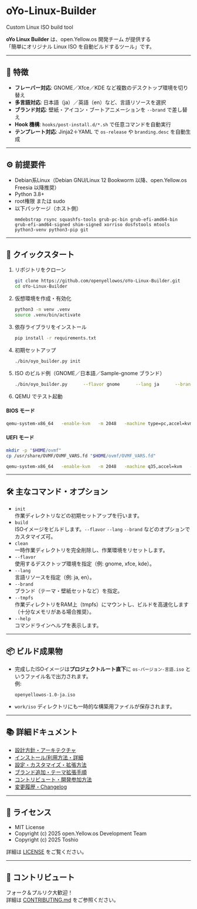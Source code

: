 # oYo-Linux-Builder
Custom Linux ISO build tool

**oYo Linux Builder** は、open.Yellow.os 開発チーム が提供する  
「簡単にオリジナル Linux ISO を自動ビルドするツール」です。

---

## 🌟 特徴

- **フレーバー対応**: GNOME／Xfce／KDE など複数のデスクトップ環境を切り替え  
- **多言語対応**: 日本語（ja）／英語（en）など、言語リソースを選択  
- **ブランド対応**: 壁紙・アイコン・ブートアニメーションを `--brand` で差し替え  
- **Hook 機構**: `hooks/post-install.d/*.sh` で任意コマンドを自動実行  
- **テンプレート対応**: Jinja2＋YAML で `os-release` や `branding.desc` を自動生成  

---

## ⚙️ 前提要件

- Debian系Linux（Debian GNU/Linux 12 Bookworm 以降、open.Yellow.os Freesia 以降推奨）  
- Python 3.8+  
- root権限 または sudo  
- 以下パッケージ（ホスト側）  
  ```
  mmdebstrap rsync squashfs-tools grub-pc-bin grub-efi-amd64-bin grub-efi-amd64-signed shim-signed xorriso dosfstools mtools python3-venv python3-pip git
  ```

---

## 🚀 クイックスタート

1. リポジトリをクローン  
   ```bash
   git clone https://github.com/openyellowos/oYo-Linux-Builder.git
   cd oYo-Linux-Builder
   ```

2. 仮想環境を作成・有効化  
   ```bash
   python3 -m venv .venv
   source .venv/bin/activate
   ```

3. 依存ライブラリをインストール  
   ```bash
   pip install -r requirements.txt
   ```

4. 初期セットアップ  
   ```bash
   ./bin/oyo_builder.py init
   ```

5. ISO のビルド例（GNOME／日本語／Sample-gnome ブランド）  
   ```bash
   ./bin/oyo_builder.py      --flavor gnome      --lang ja      --brand Sample-gnome      build
   ```

6. QEMU でテスト起動  
#### BIOS モード
```bash
qemu-system-x86_64   -enable-kvm   -m 2048   -machine type=pc,accel=kvm   -cdrom *.iso   -boot menu=on   -vga qxl   -serial mon:stdio
```

#### UEFI モード
```bash
mkdir -p "$HOME/ovmf"
cp /usr/share/OVMF/OVMF_VARS.fd "$HOME/ovmf/OVMF_VARS.fd"

qemu-system-x86_64   -enable-kvm   -m 2048   -machine q35,accel=kvm   -drive if=pflash,format=raw,readonly=on,file=/usr/share/OVMF/OVMF_CODE.fd   -drive if=pflash,format=raw,file="$HOME/ovmf/OVMF_VARS.fd"   -cdrom *.iso   -boot menu=on   -vga qxl   -serial mon:stdio
```

---

## 🛠 主なコマンド・オプション

- `init`  
  作業ディレクトリなどの初期セットアップを行います。
- `build`  
  ISOイメージをビルドします。`--flavor` `--lang` `--brand` などのオプションでカスタマイズ可。
- `clean`  
  一時作業ディレクトリを完全削除し、作業環境をリセットします。
- `--flavor`  
  使用するデスクトップ環境を指定（例: gnome, xfce, kde）。
- `--lang`  
  言語リソースを指定（例: ja, en）。
- `--brand`  
  ブランド（テーマ・壁紙セットなど）を指定。
- `--tmpfs`  
  作業ディレクトリをRAM上（tmpfs）にマウントし、ビルドを高速化します（十分なメモリがある場合推奨）。
- `--help`  
  コマンドラインヘルプを表示します。

---

## 📦 ビルド成果物

- 完成したISOイメージは**プロジェクトルート直下**に `os-バージョン-言語.iso` というファイル名で出力されます。  
  例:  
  ```
  openyellowos-1.0-ja.iso
  ```
- `work/iso` ディレクトリにも一時的な構築用ファイルが保存されます。

---

## 📚 詳細ドキュメント

- [設計方針・アーキテクチャ](./doc/10_ARCHITECTURE.md)
- [インストール/利用方法・詳細](./doc/30_USAGE.md)
- [設定・カスタマイズ・拡張方法](./doc/40_CONFIGURATION.md)
- [ブランド追加・テーマ拡張手順](./doc/50_EXTENDING.md)
- [コントリビュート・開発参加方法](./doc/60_CONTRIBUTING.md)
- [変更履歴・Changelog](./doc/99_CHANGELOG.md)

---

## 📄 ライセンス

- MIT License  
- Copyright (c) 2025 open.Yellow.os Development Team  
- Copyright (c) 2025 Toshio  

詳細は [LICENSE](./LICENSE) をご覧ください。

---

## 🤝 コントリビュート

フォーク＆プルリク大歓迎！  
詳細は [CONTRIBUTING.md](./doc/60_CONTRIBUTING.md) をご参照ください。
